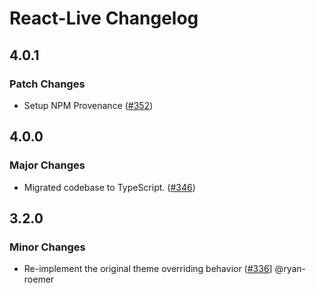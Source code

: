 # React-Live Changelog

## 4.0.1

### Patch Changes

- Setup NPM Provenance ([#352](https://github.com/FormidableLabs/react-live/pull/352))

## 4.0.0

### Major Changes

- Migrated codebase to TypeScript. ([#346](https://github.com/FormidableLabs/react-live/pull/346))

## 3.2.0

### Minor Changes

- Re-implement the original theme overriding behavior ([#336](https://github.com/FormidableLabs/react-live/pull/336)] @ryan-roemer
